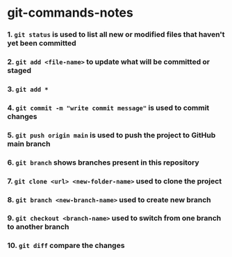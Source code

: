 # git-commands-notes

### 1. `git status` is used to list all new or modified files that haven't yet been committed
### 2. `git add <file-name>` to update what will be committed or staged
### 3. `git add *`
### 4. `git commit -m "write commit message"` is used to commit changes
### 5. `git push origin main` is used to push the project to GitHub main branch
### 6. `git branch` shows branches present in this repository
### 7. `git clone <url> <new-folder-name>` used to clone the project
### 8. `git branch <new-branch-name>` used to create new branch 
### 9. `git checkout <branch-name>` used to switch from one branch to another branch
### 10. `git diff` compare the changes
